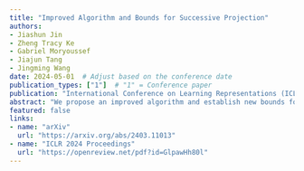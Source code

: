 ```yaml
---
title: "Improved Algorithm and Bounds for Successive Projection"
authors:
- Jiashun Jin
- Zheng Tracy Ke
- Gabriel Moryoussef
- Jiajun Tang
- Jingming Wang
date: 2024-05-01  # Adjust based on the conference date
publication_types: ["1"]  # "1" = Conference paper
publication: "International Conference on Learning Representations (ICLR), 2024"
abstract: "We propose an improved algorithm and establish new bounds for successive projection."
featured: false
links:
- name: "arXiv"
  url: "https://arxiv.org/abs/2403.11013"
- name: "ICLR 2024 Proceedings"
  url: "https://openreview.net/pdf?id=GlpawHh80l"
---
```

